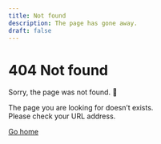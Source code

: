 ```yaml
---
title: Not found
description: The page has gone away.
draft: false
---
```


# 404 Not found

Sorry, the page was not found. 👻

The page you are looking for doesn’t exists.<br>
Please check your URL address.

[Go home](/)
